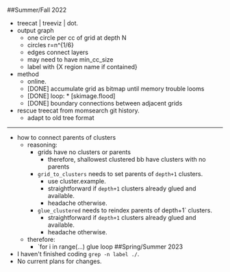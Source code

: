 ##Summer/Fall 2022
 * treecat | treeviz | dot.
 * output graph
   * one circle per cc of grid at depth N
   * circles r=n^{1/6}
   * edges connect layers
   * may need to have min_cc_size
   * label with {X region name if contained}
 * method
   * online.
   * [DONE] accumulate grid as bitmap until memory trouble looms
   * [DONE] loop: * [skimage.flood]
   * [DONE] boundary connections between adjacent grids
 * rescue treecat from momsearch git history.
   * adapt to old tree format
---
 * how to connect parents of clusters
   * reasoning:
     * grids have no clusters or parents
       * therefore, shallowest clustered bb have clusters with no parents
     * `grid_to_clusters` needs to set parents of `depth+1` clusters.
       * use cluster.example.
       * straightforward if `depth+1` clusters already glued and available.
       * headache otherwise.
     * `glue_clustered` needs to reindex parents of depth+1` clusters.
       * straightforward if `depth+1` clusters already glued and available.
       * headache otherwise.
   * therefore:
     * `for i in range(...) glue loop
##Spring/Summer 2023
 * I haven't finished coding `grep -n label ./`.
 * No current plans for changes.
